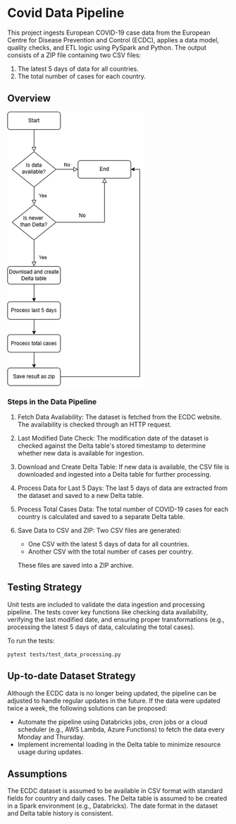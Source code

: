 # Covid Data Pipeline

This project ingests European COVID-19 case data from the European Centre for Disease Prevention and Control (ECDC), applies a data model, quality checks, and ETL logic using PySpark and Python. The output consists of a ZIP file containing two CSV files:

1. The latest 5 days of data for all countries.
2. The total number of cases for each country.


## Overview

![HLD](img/HLD.png)

### Steps in the Data Pipeline
1. Fetch Data Availability: The dataset is fetched from the ECDC website. The availability is checked through an HTTP request.
2. Last Modified Date Check: The modification date of the dataset is checked against the Delta table's stored timestamp to determine whether new data is available for ingestion.
3. Download and Create Delta Table: If new data is available, the CSV file is downloaded and ingested into a Delta table for further processing.
4. Process Data for Last 5 Days: The last 5 days of data are extracted from the dataset and saved to a new Delta table.
5. Process Total Cases Data: The total number of COVID-19 cases for each country is calculated and saved to a separate Delta table.
6. Save Data to CSV and ZIP: Two CSV files are generated:
    - One CSV with the latest 5 days of data for all countries.
    - Another CSV with the total number of cases per country.

    These files are saved into a ZIP archive.

## Testing Strategy

Unit tests are included to validate the data ingestion and processing pipeline. The tests cover key functions like checking data availability, verifying the last modified date, and ensuring proper transformations (e.g., processing the latest 5 days of data, calculating the total cases).

To run the tests:

    pytest tests/test_data_processing.py


## Up-to-date Dataset Strategy

Although the ECDC data is no longer being updated, the pipeline can be adjusted to handle regular updates in the future. If the data were updated twice a week, the following solutions can be proposed:

- Automate the pipeline using Databricks jobs, cron jobs or a cloud scheduler (e.g., AWS Lambda, Azure Functions) to fetch the data every Monday and Thursday.
- Implement incremental loading in the Delta table to minimize resource usage during updates.


## Assumptions

The ECDC dataset is assumed to be available in CSV format with standard fields for country and daily cases.
The Delta table is assumed to be created in a Spark environment (e.g., Databricks).
The date format in the dataset and Delta table history is consistent.
